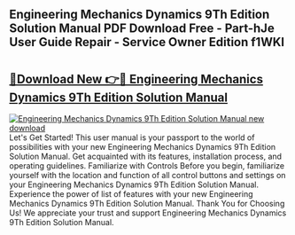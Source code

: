 ## Engineering Mechanics Dynamics 9Th Edition Solution Manual PDF Download Free - Part-hJe User Guide Repair - Service Owner Edition f1WKI

# <h2><a href="http://bc30766.oget.top/?id=Engineering+Mechanics+Dynamics+9Th+Edition+Solution+Manual">🔗Download New 👉🔴 Engineering Mechanics Dynamics 9Th Edition Solution Manual</a></h2>

[![Engineering Mechanics Dynamics 9Th Edition Solution Manual new download](https://i.imgur.com/5g1atiW.png)](http://bc30766.oget.top/?id=Engineering+Mechanics+Dynamics+9Th+Edition+Solution+Manual)
Let's Get Started! This user manual is your passport to the world of possibilities with your new Engineering Mechanics Dynamics 9Th Edition Solution Manual. Get acquainted with its features, installation process, and operating guidelines. Familiarize with Controls Before you begin, familiarize yourself with the location and function of all control buttons and settings on your Engineering Mechanics Dynamics 9Th Edition Solution Manual. Experience the power of list of features with your new Engineering Mechanics Dynamics 9Th Edition Solution Manual. Thank You for Choosing Us! We appreciate your trust and support Engineering Mechanics Dynamics 9Th Edition Solution Manual.
